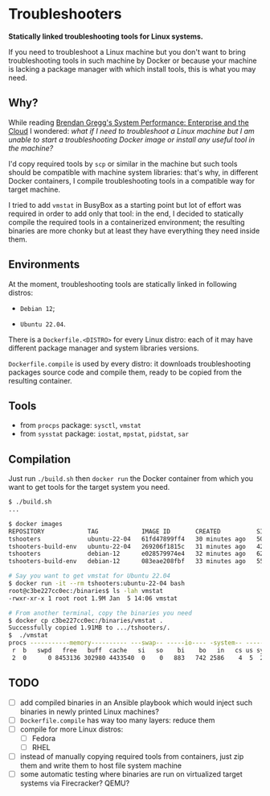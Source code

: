 # Troubleshooters

**Statically linked troubleshooting tools for Linux systems.**

If you need to troubleshoot a Linux machine but you don't want to bring 
troubleshooting tools in such machine by Docker or because your machine is 
lacking a package manager with which install tools, this is what you may need.

## Why?

While reading [Brendan Gregg's System Performance: Enterprise and the Cloud](https://www.brendangregg.com/blog/2020-07-15/systems-performance-2nd-edition.html) 
I wondered: *what if I need to troubleshoot a Linux machine but I am unable to* 
*start a troubleshooting Docker image or install any useful tool in the machine?* 

I'd copy required tools by `scp` or similar in the machine but such tools 
should be compatible with machine system libraries: that's why, in different 
Docker containers, I compile troubleshooting tools in a compatible way for 
target machine.

I tried to add `vmstat` in BusyBox as a starting point but lot of effort was 
required in order to add only that tool: in the end, I decided to statically 
compile the required tools in a containerized environment; the resulting binaries 
are more chonky but at least they have everything they need inside them.

## Environments

At the moment, troubleshooting tools are statically linked in following distros:

- `Debian 12`;

- `Ubuntu 22.04`.

There is a `Dockerfile.<DISTRO>` for every Linux distro: each of it may have 
different package manager and system libraries versions.

`Dockerfile.compile` is used by every distro: it downloads troubleshooting packages 
source code and compile them, ready to be copied from the resulting container.

## Tools

- from `procps` package: `sysctl`, `vmstat`
- from `sysstat` package: `iostat`, `mpstat`, `pidstat`, `sar`

## Compilation

Just run `./build.sh` then `docker run` the Docker container from which you want 
to get tools for the target system you need.

```bash
$ ./build.sh
...

$ docker images                             
REPOSITORY            TAG            IMAGE ID       CREATED          SIZE
tshooters             ubuntu-22-04   61fd47899ff4   30 minutes ago   501MB
tshooters-build-env   ubuntu-22-04   269206f1815c   31 minutes ago   425MB
tshooters             debian-12      e028579974e4   32 minutes ago   620MB
tshooters-build-env   debian-12      083eae208fbf   33 minutes ago   551MB

# Say you want to get vmstat for Ubuntu 22.04
$ docker run -it --rm tshooters:ubuntu-22-04 bash
root@c3be227cc0ec:/binaries$ ls -lah vmstat 
-rwxr-xr-x 1 root root 1.9M Jan  5 14:06 vmstat

# From another terminal, copy the binaries you need
$ docker cp c3be227cc0ec:/binaries/vmstat .
Successfully copied 1.91MB to .../tshooters/.
$  ./vmstat   
procs -----------memory---------- ---swap-- -----io---- -system-- -------cpu-------
 r  b   swpd   free   buff  cache   si   so    bi    bo   in   cs us sy id wa st gu
 2  0      0 8453136 302980 4433540  0    0   883   742 2586    4  5  2 92  1  0  0
```

## TODO

- [ ] add compiled binaries in an Ansible playbook which would inject such 
      binaries in newly printed Linux machines?
- [ ] `Dockerfile.compile` has way too many layers: reduce them
- [ ] compile for more Linux distros:
  - [ ] Fedora
  - [ ] RHEL
- [ ] instead of manually copying required tools from containers, just zip them 
  and write them to host file system machine
- [ ] some automatic testing where binaries are run on virtualized target systems
      via Firecracker? QEMU? 